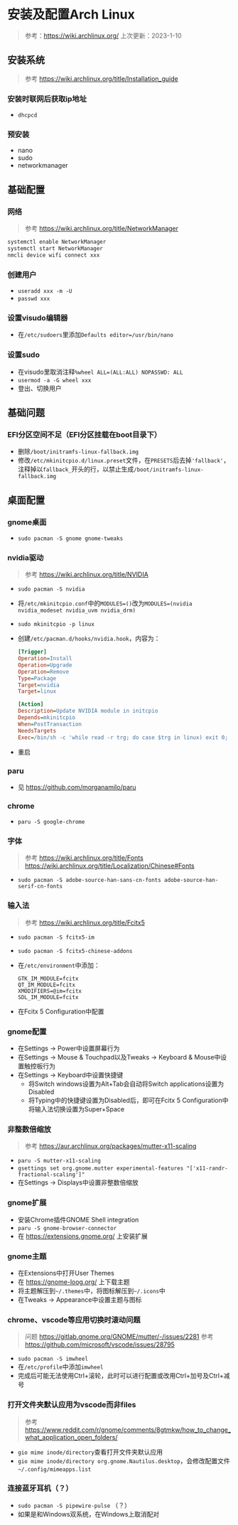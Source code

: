 # 安装及配置Arch Linux

> 参考：https://wiki.archlinux.org/
> 上次更新：2023-1-10

## 安装系统

> 参考 https://wiki.archlinux.org/title/Installation_guide

### 安装时联网后获取ip地址

- `dhcpcd`

### 预安装

- nano
- sudo
- networkmanager

## 基础配置

### 网络

> 参考 https://wiki.archlinux.org/title/NetworkManager

```sh
systemctl enable NetworkManager
systemctl start NetworkManager
nmcli device wifi connect xxx
```

### 创建用户

- `useradd xxx -m -U`
- `passwd xxx`

### 设置visudo编辑器

- 在`/etc/sudoers`里添加`Defaults editor=/usr/bin/nano`

### 设置sudo

- 在visudo里取消注释`%wheel ALL=(ALL:ALL) NOPASSWD: ALL`
- `usermod -a -G wheel xxx`
- 登出、切换用户

## 基础问题

### EFI分区空间不足（EFI分区挂载在boot目录下）

- 删除`/boot/initramfs-linux-fallback.img`
- 修改`/etc/mkinitcpio.d/linux.preset`文件，在`PRESETS`后去掉`'fallback'`，注释掉以`fallback_`开头的行，以禁止生成`/boot/initramfs-linux-fallback.img`

## 桌面配置

### gnome桌面

- `sudo pacman -S gnome gnome-tweaks`

### nvidia驱动

> 参考 https://wiki.archlinux.org/title/NVIDIA

- `sudo pacman -S nvidia`
- 将`/etc/mkinitcpio.conf`中的`MODULES=()`改为`MODULES=(nvidia nvidia_modeset nvidia_uvm nvidia_drm)`
- `sudo mkinitcpio -p linux`
- 创建`/etc/pacman.d/hooks/nvidia.hook`，内容为：

    ```ini
    [Trigger]
    Operation=Install
    Operation=Upgrade
    Operation=Remove
    Type=Package
    Target=nvidia
    Target=linux

    [Action]
    Description=Update NVIDIA module in initcpio
    Depends=mkinitcpio
    When=PostTransaction
    NeedsTargets
    Exec=/bin/sh -c 'while read -r trg; do case $trg in linux) exit 0; esac; done; /usr/bin/mkinitcpio -P'
    ```

- 重启

### paru

- 见 https://github.com/morganamilo/paru

### chrome

- `paru -S google-chrome`

### 字体

> 参考
> https://wiki.archlinux.org/title/Fonts
> https://wiki.archlinux.org/title/Localization/Chinese#Fonts

- `sudo pacman -S adobe-source-han-sans-cn-fonts adobe-source-han-serif-cn-fonts`

### 输入法

> 参考 https://wiki.archlinux.org/title/Fcitx5

- `sudo pacman -S fcitx5-im`
- `sudo pacman -S fcitx5-chinese-addons`
- 在`/etc/environment`中添加：

    ```
    GTK_IM_MODULE=fcitx
    QT_IM_MODULE=fcitx
    XMODIFIERS=@im=fcitx
    SDL_IM_MODULE=fcitx
    ```

- 在Fcitx 5 Configuration中配置

### gnome配置

- 在Settings -> Power中设置屏幕行为
- 在Settings -> Mouse & Touchpad以及Tweaks -> Keyboard & Mouse中设置触控板行为
- 在Settings -> Keyboard中设置快捷键
    - 将Switch windows设置为Alt+Tab会自动将Switch applications设置为Disabled
    - 将Typing中的快捷键设置为Disabled后，即可在Fcitx 5 Configuration中将输入法切换设置为Super+Space

### 非整数倍缩放

> 参考 https://aur.archlinux.org/packages/mutter-x11-scaling

- `paru -S mutter-x11-scaling`
- `gsettings set org.gnome.mutter experimental-features "['x11-randr-fractional-scaling']"`
- 在Settings -> Displays中设置非整数倍缩放

### gnome扩展

- 安装Chrome插件GNOME Shell integration
- `paru -S gnome-browser-connector`
- 在 https://extensions.gnome.org/ 上安装扩展

### gnome主题

- 在Extensions中打开User Themes
- 在 https://gnome-loog.org/ 上下载主题
- 将主题解压到`~/.themes`中，将图标解压到`~/.icons`中
- 在Tweaks -> Appearance中设置主题与图标

### chrome、vscode等应用切换时滚动问题

> 问题 https://gitlab.gnome.org/GNOME/mutter/-/issues/2281
> 参考 https://github.com/microsoft/vscode/issues/28795

- `sudo pacman -S imwheel`
- 在`/etc/profile`中添加`imwheel`
- 完成后可能无法使用Ctrl+滚轮，此时可以进行配置或改用Ctrl+加号及Ctrl+减号

### 打开文件夹默认应用为vscode而非files

> 参考 https://www.reddit.com/r/gnome/comments/8gtmkw/how_to_change_what_application_open_folders/

- `gio mime inode/directory`查看打开文件夹默认应用
- `gio mime inode/directory org.gnome.Nautilus.desktop`，会修改配置文件`~/.config/mimeapps.list`

### 连接蓝牙耳机（？）

- `sudo pacman -S pipewire-pulse` （？）
- 如果是和Windows双系统，在Windows上取消配对
